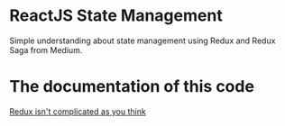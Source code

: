 # ReactJS State Management

Simple understanding about state management using Redux and Redux Saga from Medium.

# The documentation of this code

[Redux isn't complicated as you think](https://medium.com/dev-genius/reactjs-simple-understanding-redux-with-redux-saga-f635e273e24a)
